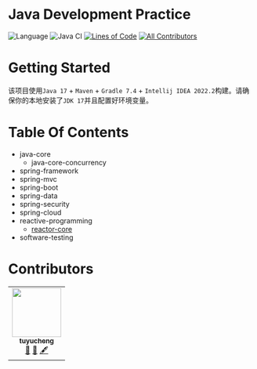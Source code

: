 <!-- the line below needs to be an empty line C: (its because kramdown isnt
     that smart and dearly wants an empty line before a heading to be able to
     display it as such, e.g. website) -->

# Java Development Practice

![Language](https://img.shields.io/badge/language-java-brightgreen)
![Java CI](https://github.com/iluwatar/java-design-patterns/workflows/Java%20CI/badge.svg)
[![Lines of Code](https://sonarcloud.io/api/project_badges/measure?project=tu-yucheng_java-fullstack-tutorial&metric=ncloc)](https://sonarcloud.io/project/overview?id=tu-yucheng_java-fullstack-tutorial)
[![All Contributors](https://img.shields.io/badge/all_contributors-1-orange.svg?style=flat-square)](#contributors)

# Getting Started

该项目使用`Java 17` + `Maven` + `Gradle 7.4` + `Intellij IDEA 2022.2`构建。请确保你的本地安装了`JDK 17`并且配置好环境变量。

# Table Of Contents

* java-core
    - java-core-concurrency
* spring-framework
* spring-mvc
* spring-boot
* spring-data
* spring-security
* spring-cloud
* reactive-programming
    + [reactor-core](reactive-programming/reactor-core/README.md)
* software-testing

# Contributors

<!-- ALL-CONTRIBUTORS-LIST:START - Do not remove or modify this section -->
<!-- prettier-ignore-start -->
<!-- markdownlint-disable -->
<table>
  <tr>
    <td align="center"><a href="https://github.com/tu-yucheng"><img src="https://avatars0.githubusercontent.com/u/4526195?v=4?s=100" width="100px;" alt=""/><br /><sub><b>tuyucheng</b></sub></a><br /><a href="#projectManagement-tuyucheng" title="Project Management">📆</a> <a href="#maintenance-tuyucheng" title="Maintenance">🚧</a> <a href="#content-tuyucheng" title="Content">🖋</a></td>
  </tr>
</table>
